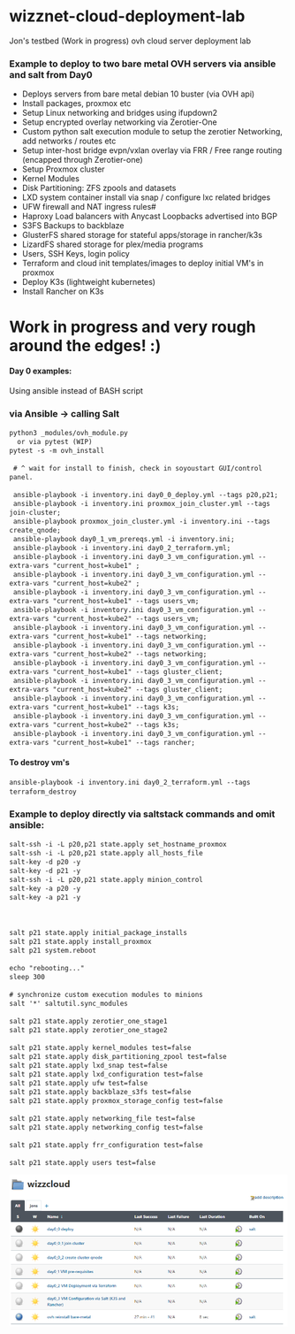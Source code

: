 # wizznet-cloud-deployment-lab
Jon's testbed (Work in progress) ovh cloud server deployment lab

### Example to deploy to two bare metal OVH servers via ansible and salt from Day0

* Deploys servers from bare metal debian 10 buster (via OVH api)
* Install packages, proxmox etc
* Setup Linux networking and bridges using ifupdown2
* Setup encrypted overlay networking via Zerotier-One
* Custom python salt execution module to setup the zerotier Networking, add networks / routes etc
* Setup inter-host bridge evpn/vxlan overlay via FRR / Free range routing (encapped through Zerotier-one)
* Setup Proxmox cluster
* Kernel Modules
* Disk Partitioning: ZFS zpools and datasets
* LXD system container install via snap / configure lxc related bridges
* UFW firewall and NAT ingress rules#
* Haproxy Load balancers with Anycast Loopbacks advertised into BGP
* S3FS Backups to backblaze
* GlusterFS shared storage for stateful apps/storage in rancher/k3s 
* LizardFS shared storage for plex/media programs
* Users, SSH Keys, login policy
* Terraform and cloud init templates/images to deploy initial VM's in proxmox
* Deploy K3s (lightweight kubernetes)
* Install Rancher on K3s

# Work in progress and very rough around the edges! :) 

#### Day 0 examples:
Using ansible instead of BASH script
### via Ansible -> calling Salt

```
python3 _modules/ovh_module.py
  or via pytest (WIP)
pytest -s -m ovh_install
 
 # ^ wait for install to finish, check in soyoustart GUI/control panel.

 ansible-playbook -i inventory.ini day0_0_deploy.yml --tags p20,p21;
 ansible-playbook -i inventory.ini proxmox_join_cluster.yml --tags join-cluster;
 ansible-playbook proxmox_join_cluster.yml -i inventory.ini --tags create_qnode;
 ansible-playbook day0_1_vm_prereqs.yml -i inventory.ini;
 ansible-playbook -i inventory.ini day0_2_terraform.yml;
 ansible-playbook -i inventory.ini day0_3_vm_configuration.yml --extra-vars "current_host=kube1" ;
 ansible-playbook -i inventory.ini day0_3_vm_configuration.yml --extra-vars "current_host=kube2" ;
 ansible-playbook -i inventory.ini day0_3_vm_configuration.yml --extra-vars "current_host=kube1" --tags users_vm;
 ansible-playbook -i inventory.ini day0_3_vm_configuration.yml --extra-vars "current_host=kube2" --tags users_vm;
 ansible-playbook -i inventory.ini day0_3_vm_configuration.yml --extra-vars "current_host=kube1" --tags networking;
 ansible-playbook -i inventory.ini day0_3_vm_configuration.yml --extra-vars "current_host=kube2" --tags networking;
 ansible-playbook -i inventory.ini day0_3_vm_configuration.yml --extra-vars "current_host=kube1" --tags gluster_client;
 ansible-playbook -i inventory.ini day0_3_vm_configuration.yml --extra-vars "current_host=kube2" --tags gluster_client;
 ansible-playbook -i inventory.ini day0_3_vm_configuration.yml --extra-vars "current_host=kube1" --tags k3s;
 ansible-playbook -i inventory.ini day0_3_vm_configuration.yml --extra-vars "current_host=kube2" --tags k3s;
 ansible-playbook -i inventory.ini day0_3_vm_configuration.yml --extra-vars "current_host=kube1" --tags rancher;
 ```
 
 #### To destroy vm's
 `ansible-playbook -i inventory.ini day0_2_terraform.yml --tags terraform_destroy`

 ### Example to deploy directly via saltstack commands and omit ansible:

 ```
salt-ssh -i -L p20,p21 state.apply set_hostname_proxmox
salt-ssh -i -L p20,p21 state.apply all_hosts_file
salt-key -d p20 -y
salt-key -d p21 -y
salt-ssh -i -L p20,p21 state.apply minion_control
salt-key -a p20 -y
salt-key -a p21 -y



salt p21 state.apply initial_package_installs
salt p21 state.apply install_proxmox
salt p21 system.reboot

echo "rebooting..."
sleep 300

# synchronize custom execution modules to minions
salt '*' saltutil.sync_modules

salt p21 state.apply zerotier_one_stage1
salt p21 state.apply zerotier_one_stage2

salt p21 state.apply kernel_modules test=false
salt p21 state.apply disk_partitioning_zpool test=false
salt p21 state.apply lxd_snap test=false
salt p21 state.apply lxd_configuration test=false
salt p21 state.apply ufw test=false
salt p21 state.apply backblaze_s3fs test=false
salt p21 state.apply proxmox_storage_config test=false

salt p21 state.apply networking_file test=false
salt p21 state.apply networking_config test=false

salt p21 state.apply frr_configuration test=false

salt p21 state.apply users test=false
 ```
![alt_text](https://github.com/bodleytunes/wizznet-cloud-deployment-lab/blob/main/%5Bwizzcloud%5D%20%5BJenkins%5D.png?raw=true)
